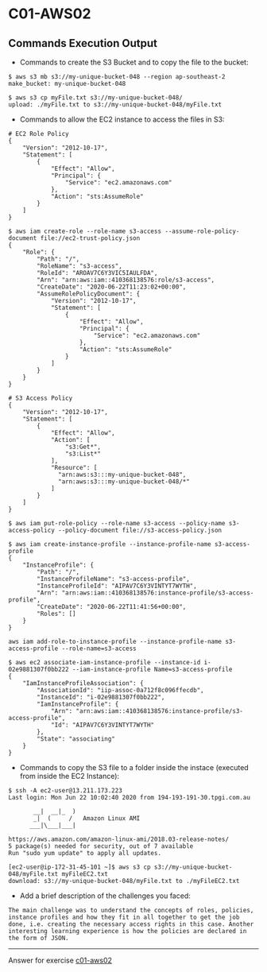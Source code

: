 # C01-AWS02

## Commands Execution Output

- Commands to create the S3 Bucket and to copy the file to the bucket:
```
$ aws s3 mb s3://my-unique-bucket-048 --region ap-southeast-2
make_bucket: my-unique-bucket-048

$ aws s3 cp myFile.txt s3://my-unique-bucket-048/
upload: ./myFile.txt to s3://my-unique-bucket-048/myFile.txt
```

- Commands to allow the EC2 instance to access the files in S3:
```
# EC2 Role Policy
{
    "Version": "2012-10-17",
    "Statement": [
        {
            "Effect": "Allow",
            "Principal": {
                "Service": "ec2.amazonaws.com"
            },
            "Action": "sts:AssumeRole"
        }
    ]
}
```

```
$ aws iam create-role --role-name s3-access --assume-role-policy-document file://ec2-trust-policy.json
{
    "Role": {
        "Path": "/",
        "RoleName": "s3-access",
        "RoleId": "AROAV7C6Y3VIC5IAULFDA",
        "Arn": "arn:aws:iam::410368138576:role/s3-access",
        "CreateDate": "2020-06-22T11:23:02+00:00",
        "AssumeRolePolicyDocument": {
            "Version": "2012-10-17",
            "Statement": [
                {
                    "Effect": "Allow",
                    "Principal": {
                        "Service": "ec2.amazonaws.com"
                    },
                    "Action": "sts:AssumeRole"
                }
            ]
        }
    }
}
```

```
# S3 Access Policy
{
    "Version": "2012-10-17",
    "Statement": [
        {
            "Effect": "Allow",
            "Action": [
                "s3:Get*",
                "s3:List*"
            ],
            "Resource": [
              "arn:aws:s3:::my-unique-bucket-048",
              "arn:aws:s3:::my-unique-bucket-048/*"
            ]
        }
    ]
}
```

```
$ aws iam put-role-policy --role-name s3-access --policy-name s3-access-policy --policy-document file://s3-access-policy.json
```

```
$ aws iam create-instance-profile --instance-profile-name s3-access-profile
{
    "InstanceProfile": {
        "Path": "/",
        "InstanceProfileName": "s3-access-profile",
        "InstanceProfileId": "AIPAV7C6Y3VINTYT7WYTH",
        "Arn": "arn:aws:iam::410368138576:instance-profile/s3-access-profile",
        "CreateDate": "2020-06-22T11:41:56+00:00",
        "Roles": []
    }
}
```

```
aws iam add-role-to-instance-profile --instance-profile-name s3-access-profile --role-name=s3-access
```

```
$ aws ec2 associate-iam-instance-profile --instance-id i-02e9881307f0bb222 --iam-instance-profile Name=s3-access-profile
{
    "IamInstanceProfileAssociation": {
        "AssociationId": "iip-assoc-0a712f8c096ffecdb",
        "InstanceId": "i-02e9881307f0bb222",
        "IamInstanceProfile": {
            "Arn": "arn:aws:iam::410368138576:instance-profile/s3-access-profile",
            "Id": "AIPAV7C6Y3VINTYT7WYTH"
        },
        "State": "associating"
    }
}
```

- Commands to copy the S3 file to a folder inside the instace (executed from inside the EC2 Instance):
```
$ ssh -A ec2-user@13.211.173.223
Last login: Mon Jun 22 10:02:40 2020 from 194-193-191-30.tpgi.com.au

       __|  __|_  )
       _|  (     /   Amazon Linux AMI
      ___|\___|___|

https://aws.amazon.com/amazon-linux-ami/2018.03-release-notes/
5 package(s) needed for security, out of 7 available
Run "sudo yum update" to apply all updates.
```

```
[ec2-user@ip-172-31-45-101 ~]$ aws s3 cp s3://my-unique-bucket-048/myFile.txt myFileEC2.txt
download: s3://my-unique-bucket-048/myFile.txt to ./myFileEC2.txt
```

- Add a brief description of the challenges you faced:
```
The main challenge was to understand the concepts of roles, policies, instance profiles and how they fit in all together to get the job done, i.e. creating the necessary access rights in this case. Another interesting learning experience is how the policies are declared in the form of JSON. 
```



***
Answer for exercise [c01-aws02](https://github.com/devopsacademyau/academy/blob/635775538e8ad7793b305f48064b09e23c626fb7/classes/01class/exercises/c01-aws02/README.md)